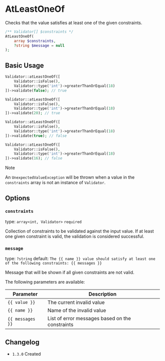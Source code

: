 # AtLeastOneOf

Checks that the value satisfies at least one of the given constraints.

```php
/** Validator[] $constraints */
AtLeastOneOf(
    array $constraints,
    ?string $message = null
);
```

## Basic Usage

```php
Validator::atLeastOneOf([
    Validator::isFalse(),
    Validator::type('int')->greaterThanOrEqual(18)
])->validate(false); // true

Validator::atLeastOneOf([
    Validator::isFalse(),
    Validator::type('int')->greaterThanOrEqual(18)
])->validate(20); // true

Validator::atLeastOneOf([
    Validator::isFalse(),
    Validator::type('int')->greaterThanOrEqual(18)
])->validate(true); // false

Validator::atLeastOneOf([
    Validator::isFalse(),
    Validator::type('int')->greaterThanOrEqual(18)
])->validate(16); // false
```

> [!NOTE]
> An `UnexpectedValueException` will be thrown when a value in the `constraints` array is not an instance of `Validator`.

## Options

### `constraints`

type: `array<int, Validator>` `required`

Collection of constraints to be validated against the input value.
If at least one given constraint is valid, the validation is considered successful.

### `message`

type: `?string` default: `The {{ name }} value should satisfy at least one of the following constraints: {{ messages }}`

Message that will be shown if all given constraints are not valid.

The following parameters are available:

| Parameter        | Description                                     |
|------------------|-------------------------------------------------|
| `{{ value }}`    | The current invalid value                       |
| `{{ name }}`     | Name of the invalid value                       |
| `{{ messages }}` | List of error messages based on the constraints |

## Changelog

- `1.3.0` Created